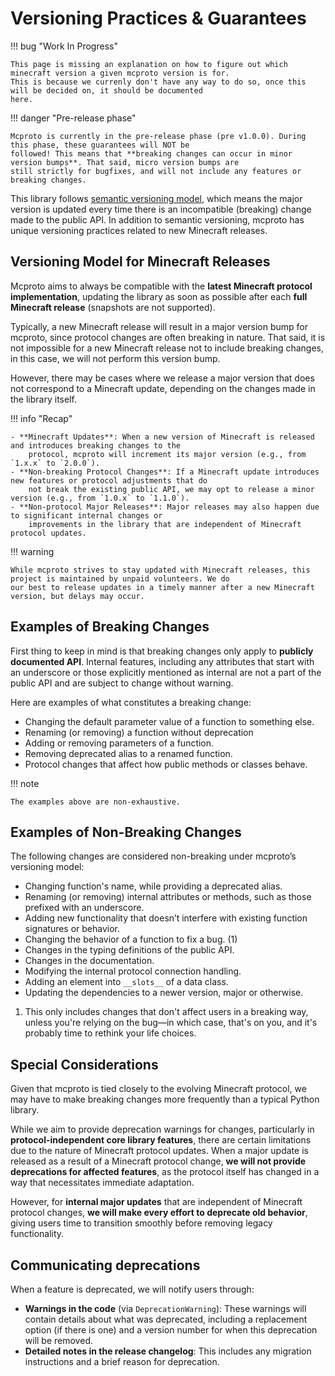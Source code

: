 # Versioning Practices & Guarantees

!!! bug "Work In Progress"

    This page is missing an explanation on how to figure out which minecraft version a given mcproto version is for.
    This is because we currenly don't have any way to do so, once this will be decided on, it should be documented
    here.

!!! danger "Pre-release phase"

    Mcproto is currently in the pre-release phase (pre v1.0.0). During this phase, these guarantees will NOT be
    followed! This means that **breaking changes can occur in minor version bumps**. That said, micro version bumps are
    still strictly for bugfixes, and will not include any features or breaking changes.

This library follows [semantic versioning model](https://semver.org), which means the major version is updated every time
there is an incompatible (breaking) change made to the public API. In addition to semantic versioning, mcproto has
unique versioning practices related to new Minecraft releases.

## Versioning Model for Minecraft Releases

Mcproto aims to always be compatible with the **latest Minecraft protocol implementation**, updating the library as
soon as possible after each **full Minecraft release** (snapshots are not supported).

Typically, a new Minecraft release will result in a major version bump for mcproto, since protocol changes are often
breaking in nature. That said, it is not impossible for a new Minecraft release not to include breaking changes, in
this case, we will not perform this version bump.

However, there may be cases where we release a major version that does not correspond to a Minecraft update, depending
on the changes made in the library itself.

!!! info "Recap"

    - **Minecraft Updates**: When a new version of Minecraft is released and introduces breaking changes to the
        protocol, mcproto will increment its major version (e.g., from `1.x.x` to `2.0.0`).
    - **Non-breaking Protocol Changes**: If a Minecraft update introduces new features or protocol adjustments that do
        not break the existing public API, we may opt to release a minor version (e.g., from `1.0.x` to `1.1.0`).
    - **Non-protocol Major Releases**: Major releases may also happen due to significant internal changes or
        improvements in the library that are independent of Minecraft protocol updates.

!!! warning

    While mcproto strives to stay updated with Minecraft releases, this project is maintained by unpaid volunteers. We do
    our best to release updates in a timely manner after a new Minecraft version, but delays may occur.

## Examples of Breaking Changes

First thing to keep in mind is that breaking changes only apply to **publicly documented API**. Internal features,
including any attributes that start with an underscore or those explicitly mentioned as internal are not a part of the
public API and are subject to change without warning.

Here are examples of what constitutes a breaking change:

- Changing the default parameter value of a function to something else.
- Renaming (or removing) a function without deprecation
- Adding or removing parameters of a function.
- Removing deprecated alias to a renamed function.
- Protocol changes that affect how public methods or classes behave.

!!! note

    The examples above are non-exhaustive.

## Examples of Non-Breaking Changes

The following changes are considered non-breaking under mcproto’s versioning model:

<div class="annotate" markdown>

- Changing function's name, while providing a deprecated alias.
- Renaming (or removing) internal attributes or methods, such as those prefixed with an underscore.
- Adding new functionality that doesn’t interfere with existing function signatures or behavior.
- Changing the behavior of a function to fix a bug. (1)
- Changes in the typing definitions of the public API.
- Changes in the documentation.
- Modifying the internal protocol connection handling.
- Adding an element into `__slots__` of a data class.
- Updating the dependencies to a newer version, major or otherwise.

</div>

1. This only includes changes that don't affect users in a breaking way, unless you're relying on the bug—in which
   case, that's on you, and it's probably time to rethink your life choices.

## Special Considerations

Given that mcproto is tied closely to the evolving Minecraft protocol, we may have to make breaking changes more
frequently than a typical Python library.

While we aim to provide deprecation warnings for changes, particularly in **protocol-independent core library
features**,
there are certain limitations due to the nature of Minecraft protocol updates. When a major update is released as a
result of a Minecraft protocol change, **we will not provide deprecations for affected features**, as the protocol itself
has changed in a way that necessitates immediate adaptation.

However, for **internal major updates** that are independent of Minecraft protocol changes, **we will make every effort
to deprecate old behavior**, giving users time to transition smoothly before removing legacy functionality.

## Communicating deprecations

When a feature is deprecated, we will notify users through:

- **Warnings in the code** (via `DeprecationWarning`): These warnings will contain details about what was deprecated,
  including a replacement option (if there is one) and a version number for when this deprecation will be removed.
- **Detailed notes in the release changelog**: This includes any migration instructions and a brief reason for
  deprecation.
